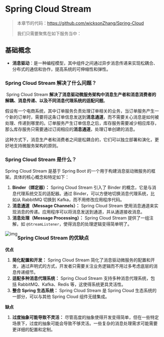 # Spring Cloud Stream

> 本章节的代码：https://github.com/wicksonZhang/Spring-Cloud
>
> 我们只需要聚焦在如下服务当中：

## 基础概念

* **消息驱动**：是一种编程模型，其中组件之间通过异步消息传递来实现松耦合、分布式的通信和协作，提高系统的可伸缩性和弹性。

### Spring Cloud Stream 解决了什么问题？

​		Spring Cloud Stream **解决了消息驱动微服务架构中消息生产者和消息消费者的解耦、消息传递、以及不同消息代理系统的适配问题**。

​		假设有一个电商系统，其中订单服务负责处理订单相关的业务，当订单服务产生一个新的订单时，需要将这条订单信息发送到**消息通道**，而不需要关心消息是如何被处理、传递到哪里的。订单服务产生订单信息之后，库存服务需要减少相应库存，那么库存服务只需要通过订阅相应的**消息通道**，处理订单创建的消息。

​		这种方式下，消息生产者和消费者之间是松耦合的，它们可以独立部署和演化，更好地支持微服务架构的原则。



### Spring Cloud Stream 是什么？

Spring Cloud Stream 是基于 Spring Boot 的一个用于构建消息驱动微服务的框架。具体的核心概念和特定如下：

1. **Binder（绑定器）：** Spring Cloud Stream 引入了 Binder 的概念，它是与消息代理系统交互的适配器。通过 Binder，可以方便地切换消息代理系统，比如从 RabbitMQ 切换到 Kafka，而不用修改应用程序代码。
2. **消息通道（Message Channels）：** Spring Cloud Stream 使用消息通道来实现消息的传递。应用程序可以将消息发送到通道，并从通道接收消息。
3. **消息处理（Message Processing）：** Spring Cloud Stream 提供了一组注解，如 `@StreamListener`，使得消息的处理逻辑变得简单明了。

<img src="https://cdn.jsdelivr.net/gh/wicksonZhang/static-source-cdn/images/202401181521725.gif" alt="img" style="zoom:100%;float:left" />



### Spring Cloud Stream 的优缺点

**优点**

1. **简化配置和开发：** Spring Cloud Stream 简化了消息驱动微服务的配置和开发，通过声明式的方式，开发者只需要关注业务逻辑而不用过多考虑底层的消息传递细节。
2. **适配多种消息代理系统：** Spring Cloud Stream 支持多种消息代理系统，包括 RabbitMQ、Kafka、Redis 等，这使得系统更具灵活性。
3. **整合 Spring 生态系统：** Spring Cloud Stream 是 Spring Cloud 生态系统的一部分，可以与其他 Spring Cloud 组件无缝集成。



**缺点**

1. **过度抽象可能导致不灵活：** 尽管高度的抽象使得开发变得简单，但在一些特定场景下，过度的抽象可能会导致不够灵活。一些复杂的消息处理需求可能需要更详细的配置和定制。





